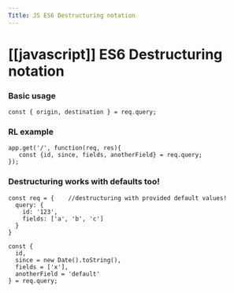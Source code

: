 ```yaml
---
Title: JS ES6 Destructuring notation
---
```


# [[javascript]] ES6 Destructuring notation

### Basic usage
`const { origin, destination } = req.query;`

### RL example
```
app.get('/', function(req, res){
   const {id, since, fields, anotherField} = req.query;
});
```

### Destructuring works with defaults too!
```
const req = {    //destructuring with provided default values!
  query: {
    id: '123',
    fields: ['a', 'b', 'c']
  }
}

const {
  id,
  since = new Date().toString(),
  fields = ['x'],
  anotherField = 'default'
} = req.query;
```
